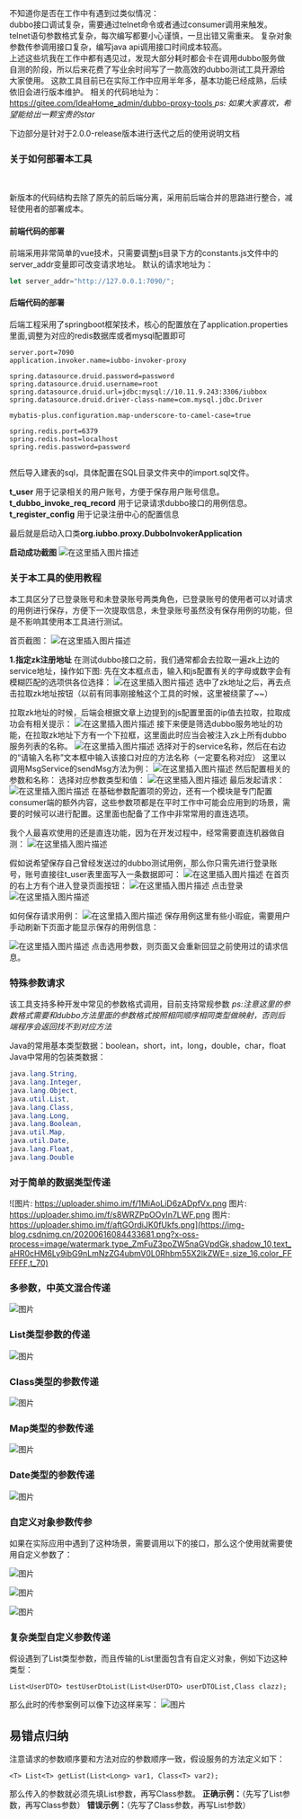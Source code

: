 不知道你是否在工作中有遇到过类似情况：
<br>
dubbo接口调试复杂，需要通过telnet命令或者通过consumer调用来触发。
telnet语句参数格式复杂，每次编写都要小心谨慎，一旦出错又需重来。
复杂对象参数传参调用接口复杂，编写java api调用接口时间成本较高。
<br>
上述这些坑我在工作中都有遇见过，发现大部分耗时都会卡在调用dubbo服务做自测的阶段，所以后来花费了写业余时间写了一款高效的dubbo测试工具开源给大家使用。
这款工具目前已在实际工作中应用半年多，基本功能已经成熟，后续依旧会进行版本维护。
相关的代码地址为：
<br>
[https://gitee.com/IdeaHome_admin/dubbo-proxy-tools
](https://gitee.com/IdeaHome_admin/dubbo-proxy-tools)
*ps: 如果大家喜欢，希望能给出一颗宝贵的star*

下边部分是针对于2.0.0-release版本进行迭代之后的使用说明文档
<br>

### 关于如何部署本工具
<br>


新版本的代码结构去除了原先的前后端分离，采用前后端合并的思路进行整合，减轻使用者的部署成本。

#### 前端代码的部署
前端采用非常简单的vue技术，只需要调整js目录下方的constants.js文件中的server_addr变量即可改变请求地址。
默认的请求地址为：

```js
let server_addr="http://127.0.0.1:7090/";
```

#### 后端代码的部署
后端工程采用了springboot框架技术，核心的配置放在了application.properties里面,调整为对应的redis数据库或者mysql配置即可

```
server.port=7090
application.invoker.name=iubbo-invoker-proxy

spring.datasource.druid.password=password
spring.datasource.druid.username=root
spring.datasource.druid.url=jdbc:mysql://10.11.9.243:3306/iubbox
spring.datasource.druid.driver-class-name=com.mysql.jdbc.Driver

mybatis-plus.configuration.map-underscore-to-camel-case=true

spring.redis.port=6379
spring.redis.host=localhost
spring.redis.password=password


```

然后导入建表的sql，具体配置在SQL目录文件夹中的import.sql文件。


**t_user** 用于记录相关的用户账号，方便于保存用户账号信息。
**t_dubbo_invoke_req_record** 用于记录请求dubbo接口的用例信息。
**t_register_config** 用于记录注册中心的配置信息


最后就是启动入口类**org.iubbo.proxy.DubboInvokerApplication**

**启动成功截图**
![在这里插入图片描述](https://images.gitee.com/uploads/images/2020/0616/085547_78defaf0_1777749.png)





### 关于本工具的使用教程

本工具区分了已登录账号和未登录账号两类角色，已登录账号的使用者可以对请求的用例进行保存，方便下一次提取信息，未登录账号虽然没有保存用例的功能，但是不影响其使用本工具进行测试。

首页截图：
![在这里插入图片描述](https://images.gitee.com/uploads/images/2020/0616/085547_bc7daed7_1777749.png)

**1.指定zk注册地址**
在测试dubbo接口之前，我们通常都会去拉取一遍zk上边的service地址，操作如下图:
先在文本框点击，输入和js配置有关的字母或数字会有模糊匹配的选项供各位选择：
![在这里插入图片描述](https://images.gitee.com/uploads/images/2020/0616/085547_34da96ae_1777749.png)
选中了zk地址之后，再去点击拉取zk地址按钮（以前有同事刚接触这个工具的时候，这里被绕蒙了~~）

拉取zk地址的时候，后端会根据文章上边提到的js配置里面的ip值去拉取，拉取成功会有相关提示：
![在这里插入图片描述](https://images.gitee.com/uploads/images/2020/0616/085547_a8349e06_1777749.png)
接下来便是筛选dubbo服务地址的功能，在拉取zk地址下方有一个下拉框，这里面此时应当会被注入zk上所有dubbo服务列表的名称。
![在这里插入图片描述](https://images.gitee.com/uploads/images/2020/0616/085547_b45b31ec_1777749.png)
选择对于的service名称，然后在右边的“请输入名称”文本框中输入该接口对应的方法名称（一定要名称对应）
这里以调用MsgService的sendMsg方法为例：
![在这里插入图片描述](https://images.gitee.com/uploads/images/2020/0616/085547_66d36e8b_1777749.png)
然后配置相关的参数和名称：
选择对应参数类型和值：
![在这里插入图片描述](https://images.gitee.com/uploads/images/2020/0616/085548_8c0a5fd3_1777749.png)
最后发起请求：
![在这里插入图片描述](https://images.gitee.com/uploads/images/2020/0616/085548_c3d95d5f_1777749.png)
在基础参数配置项的旁边，还有一个模块是专门配置consumer端的额外内容，这些参数项都是在平时工作中可能会应用到的场景，需要的时候可以进行配置。这里面也配备了工作中非常常用的直连选项。

我个人最喜欢使用的还是直连功能，因为在开发过程中，经常需要直连机器做自测：
![在这里插入图片描述](https://images.gitee.com/uploads/images/2020/0616/085548_0183935b_1777749.png)

假如说希望保存自己曾经发送过的dubbo测试用例，那么你只需先进行登录账号，账号直接往t_user表里面写入一条数据即可：
![在这里插入图片描述](https://images.gitee.com/uploads/images/2020/0616/085548_f8709a1f_1777749.png)
在首页的右上方有个进入登录页面按钮：
![在这里插入图片描述](https://images.gitee.com/uploads/images/2020/0616/085548_d3fe5fe8_1777749.png)
点击登录
![在这里插入图片描述](https://images.gitee.com/uploads/images/2020/0616/085548_5700fecb_1777749.png)


如何保存请求用例：
![在这里插入图片描述](https://images.gitee.com/uploads/images/2020/0616/085549_46525ab3_1777749.png)
保存用例这里有些小瑕疵，需要用户手动刷新下页面才能显示保存的用例信息：

![在这里插入图片描述](https://images.gitee.com/uploads/images/2020/0616/085549_68a38418_1777749.png)
点击选用参数，则页面又会重新回显之前使用过的请求信息。


### 特殊参数请求

该工具支持多种开发中常见的参数格式调用，目前支持常规参数
*ps:注意这里的参数格式需要和dubbo方法里面的参数格式按照相同顺序相同类型做映射，否则后端程序会返回找不到对应方法*

Java的常用基本类型数据：boolean，short，int，long，double，char，float
Java中常用的包装类数据：

```java
java.lang.String,
java.lang.Integer,
java.lang.Object,
java.util.List,
java.lang.Class,
java.lang.Long,
java.lang.Boolean,
java.util.Map,
java.util.Date,
java.lang.Float,
java.lang.Double
```

### **对于简单的数据类型传递**
![图片: https://uploader.shimo.im/f/1MiAoLiD6zADpfVx.png
图片: https://uploader.shimo.im/f/s8WRZPpOOyIn7LWF.png
图片: https://uploader.shimo.im/f/aftGOrdiJK0fUkfs.png](https://img-blog.csdnimg.cn/20200616084433681.png?x-oss-process=image/watermark,type_ZmFuZ3poZW5naGVpdGk,shadow_10,text_aHR0cHM6Ly9ibG9nLmNzZG4ubmV0L0Rhbm55X2lkZWE=,size_16,color_FFFFFF,t_70)


### **多参数，中英文混合传递**

![图片](https://images.gitee.com/uploads/images/2020/0616/085548_3331a89e_1777749.jpeg)


### List类型参数的传递

![图片](https://images.gitee.com/uploads/images/2020/0616/085549_84501d46_1777749.jpeg)

### Class类型的参数传递

![图片](https://images.gitee.com/uploads/images/2020/0616/085549_3ed465c7_1777749.jpeg)

### Map类型的参数传递

![图片](https://images.gitee.com/uploads/images/2020/0616/085549_bc2b9830_1777749.jpeg)

### Date类型的参数传递

![图片](https://images.gitee.com/uploads/images/2020/0616/085549_616080e2_1777749.jpeg)


### 自定义对象参数传参

如果在实际应用中遇到了这种场景，需要调用以下的接口，那么这个使用就需要使用自定义参数了：

![图片](https://images.gitee.com/uploads/images/2020/0616/085549_eca2de9a_1777749.jpeg)

![图片](https://images.gitee.com/uploads/images/2020/0616/085549_4c47ae7d_1777749.jpeg)

![图片](https://images.gitee.com/uploads/images/2020/0616/085549_e603facb_1777749.jpeg)

### 复杂类型自定义参数传递

假设遇到了List类型参数，而且传输的List里面包含有自定义对象，例如下边这种类型：

```
List<UserDTO> testUserDtoList(List<UserDTO> userDTOList,Class clazz);
```
那么此时的传参案例可以像下边这样来写：
![图片](https://images.gitee.com/uploads/images/2020/0616/085549_58ebb85c_1777749.jpeg)




## 易错点归纳

注意请求的参数顺序要和方法对应的参数顺序一致，假设服务的方法定义如下：

```
<T> List<T> getList(List<Long> var1, Class<T> var2);
```
那么传入的参数就必须先填List参数，再写Class参数。
**正确示例：**（先写了List参数，再写Class参数）
**错误示例：**（先写了Class参数，再写List参数）





